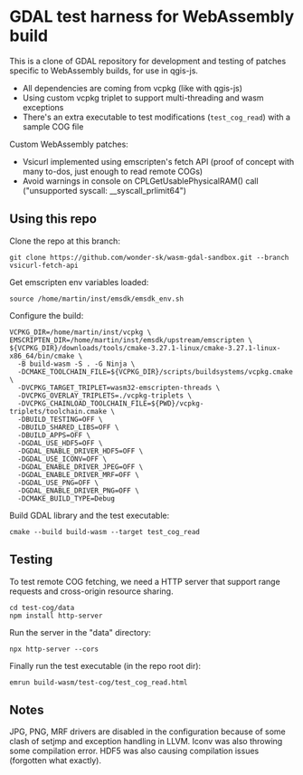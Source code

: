 
# GDAL test harness for WebAssembly build

This is a clone of GDAL repository for development and testing of patches specific to WebAssembly builds, for use in qgis-js.

 - All dependencies are coming from vcpkg (like with qgis-js)
 - Using custom vcpkg triplet to support multi-threading and wasm exceptions
 - There's an extra executable to test modifications (`test_cog_read`) with a sample COG file

Custom WebAssembly patches:

 - Vsicurl implemented using emscripten's fetch API (proof of concept with many to-dos, just enough to read remote COGs)
 - Avoid warnings in console on CPLGetUsablePhysicalRAM() call ("unsupported syscall: __syscall_prlimit64")


## Using this repo

Clone the repo at this branch:

```
git clone https://github.com/wonder-sk/wasm-gdal-sandbox.git --branch vsicurl-fetch-api
```


Get emscripten env variables loaded:

```
source /home/martin/inst/emsdk/emsdk_env.sh
```


Configure the build:
```
VCPKG_DIR=/home/martin/inst/vcpkg \
EMSCRIPTEN_DIR=/home/martin/inst/emsdk/upstream/emscripten \
${VCPKG_DIR}/downloads/tools/cmake-3.27.1-linux/cmake-3.27.1-linux-x86_64/bin/cmake \
  -B build-wasm -S . -G Ninja \
  -DCMAKE_TOOLCHAIN_FILE=${VCPKG_DIR}/scripts/buildsystems/vcpkg.cmake \
  -DVCPKG_TARGET_TRIPLET=wasm32-emscripten-threads \
  -DVCPKG_OVERLAY_TRIPLETS=./vcpkg-triplets \
  -DVCPKG_CHAINLOAD_TOOLCHAIN_FILE=${PWD}/vcpkg-triplets/toolchain.cmake \
  -DBUILD_TESTING=OFF \
  -DBUILD_SHARED_LIBS=OFF \
  -DBUILD_APPS=OFF \
  -DGDAL_USE_HDF5=OFF \
  -DGDAL_ENABLE_DRIVER_HDF5=OFF \
  -DGDAL_USE_ICONV=OFF \
  -DGDAL_ENABLE_DRIVER_JPEG=OFF \
  -DGDAL_ENABLE_DRIVER_MRF=OFF \
  -DGDAL_USE_PNG=OFF \
  -DGDAL_ENABLE_DRIVER_PNG=OFF \
  -DCMAKE_BUILD_TYPE=Debug
```

Build GDAL library and the test executable:
```
cmake --build build-wasm --target test_cog_read
```

## Testing

To test remote COG fetching, we need a HTTP server that support range requests and cross-origin resource sharing.

```
cd test-cog/data
npm install http-server
```

Run the server in the "data" directory:

```
npx http-server --cors
```

Finally run the test executable (in the repo root dir):

```
emrun build-wasm/test-cog/test_cog_read.html
```

## Notes

JPG, PNG, MRF drivers are disabled in the configuration because of some clash of setjmp and exception handling in LLVM.
Iconv was also throwing some compilation error.
HDF5 was also causing compilation issues (forgotten what exactly).
